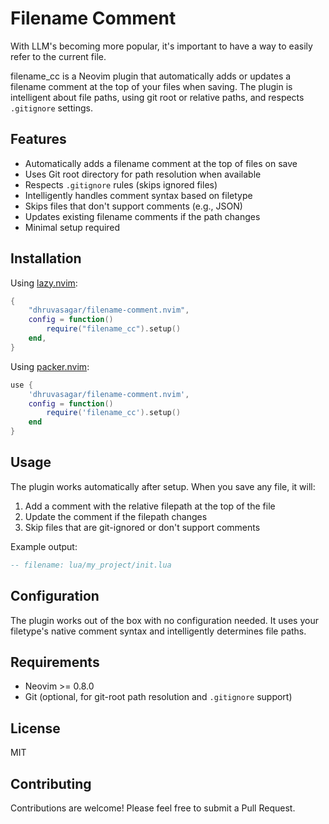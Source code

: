 # Filename Comment

With LLM's becoming more popular, it's important to have a way to easily refer to the current file.

filename_cc is a Neovim plugin that automatically adds or updates a filename comment at the top of your files when saving. The plugin is intelligent about file paths, using git root or relative paths, and respects `.gitignore` settings.

## Features

- Automatically adds a filename comment at the top of files on save
- Uses Git root directory for path resolution when available
- Respects `.gitignore` rules (skips ignored files)
- Intelligently handles comment syntax based on filetype
- Skips files that don't support comments (e.g., JSON)
- Updates existing filename comments if the path changes
- Minimal setup required

## Installation

Using [lazy.nvim](https://github.com/folke/lazy.nvim):

```lua
{
    "dhruvasagar/filename-comment.nvim",
    config = function()
        require("filename_cc").setup()
    end,
}
```

Using [packer.nvim](https://github.com/wbthomason/packer.nvim):

```lua
use {
    'dhruvasagar/filename-comment.nvim',
    config = function()
        require('filename_cc').setup()
    end
}
```

## Usage

The plugin works automatically after setup. When you save any file, it will:
1. Add a comment with the relative filepath at the top of the file
2. Update the comment if the filepath changes
3. Skip files that are git-ignored or don't support comments

Example output:
```lua
-- filename: lua/my_project/init.lua
```

## Configuration

The plugin works out of the box with no configuration needed. It uses your filetype's native comment syntax and intelligently determines file paths.

## Requirements

- Neovim >= 0.8.0
- Git (optional, for git-root path resolution and `.gitignore` support)

## License

MIT

## Contributing

Contributions are welcome! Please feel free to submit a Pull Request.
